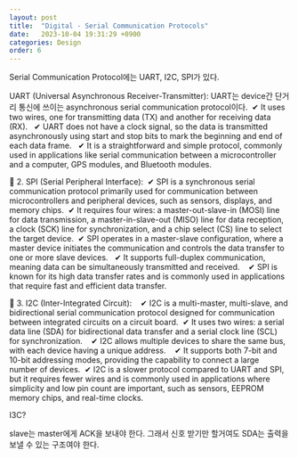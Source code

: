```yaml
---
layout: post
title:  "Digital - Serial Communication Protocols"
date:   2023-10-04 19:31:29 +0900
categories: Design
order: 6
---
```



Serial Communication Protocol에는 UART, I2C, SPI가 있다.

UART (Universal Asynchronous Receiver-Transmitter):
UART는 device간 단거리 통신에 쓰이는 asynchronous serial communication protocol이다.
 ✔ It uses two wires, one for transmitting data (TX) and another for receiving data (RX).
  ✔ UART does not have a clock signal, so the data is transmitted asynchronously using start and stop bits to mark the beginning and end of each data frame.
  ✔ It is a straightforward and simple protocol, commonly used in applications like serial communication between a microcontroller and a computer, GPS modules, and Bluetooth modules.

🔰 2. SPI (Serial Peripheral Interface):
 ✔ SPI is a synchronous serial communication protocol primarily used for
communication between microcontrollers and peripheral devices, such as sensors, displays, and memory chips.
 ✔ It requires four wires: a master-out-slave-in (MOSI) line for data transmission, a master-in-slave-out (MISO) line for data reception, a clock (SCK) line for synchronization, and a chip select (CS) line to select the target device.
 ✔ SPI operates in a master-slave configuration, where a master device initiates the communication and controls the data transfer to one or more slave devices.
  ✔ It supports full-duplex communication, meaning data can be simultaneously transmitted and received.
   ✔ SPI is known for its high data transfer rates and is commonly used in applications that require fast and efficient data transfer.

🔰 3. I2C (Inter-Integrated Circuit):
   ✔ I2C is a multi-master, multi-slave, and bidirectional serial communication protocol designed for communication between integrated circuits on a circuit board.
 ✔ It uses two wires: a serial data line (SDA) for bidirectional data transfer and a serial clock line (SCL) for synchronization.
   ✔ I2C allows multiple devices to share the same bus, with each device having a unique address.
   ✔ It supports both 7-bit and 10-bit addressing modes, providing the capability to connect a large number of devices.
 ✔ I2C is a slower protocol compared to UART and SPI, but it requires fewer wires and is commonly used in applications where simplicity and low pin count are important, such as sensors, EEPROM memory chips, and real-time clocks.



I3C?

slave는 master에게 ACK을 보내야 한다.
그래서 신호 받기만 할거여도 SDA는 출력을 보낼 수 있는 구조여야 한다.